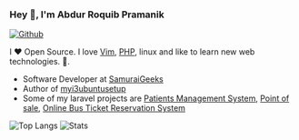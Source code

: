 ### Hey 👋, I'm Abdur Roquib Pramanik

[![Github](https://img.shields.io/github/followers/roquib?label=Follow&style=social)](https://github.com/roquib)

I ❤ Open Source. I love [Vim](https://www.vim.org/), [PHP](https://github.com/php/php-src), linux and like to learn new web technologies. 🙈.

* Software Developer at [SamuraiGeeks](http://samuraigeeks.net)
* Author of [myi3ubuntusetup](https://github.com/roquib/myi3ubuntusetup)
* Some of my laravel projects are [Patients Management System](https://github.com/roquib/pms), [Point of sale](https://github.com/roquib/point_of_sale),  [Online Bus Ticket Reservation System](https://github.com/roquib/OBTRS)    

![Top Langs](https://github-readme-stats.vercel.app/api/top-langs/?username=roquib&hide=java,markdown)
![Stats](https://github-readme-stats.vercel.app/api?username=roquib&show_icons=true&count_private=true&line_height=40)
